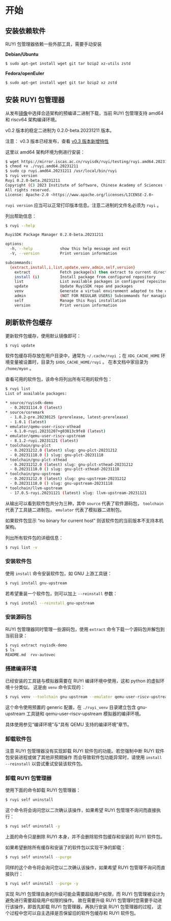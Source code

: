 # 开始

## 安装依赖软件

RUYI 包管理器依赖一些外部工具，需要手动安装

**Debian/Ubuntu**

```bash
$ sudo apt-get install wget git tar bzip2 xz-utils zstd
```

**Fedora/openEuler**

```bash
$ sudo apt-get install wget git tar bzip2 xz zstd
```

## 安装 RUYI 包管理器

从发布[镜像](https://mirror.iscas.ac.cn/ruyisdk/ruyi/testing/)中选择合适架构的预编译二进制下载，当前 RUYI 包管理支持 amd64 和 riscv64 架构编译环境。

v0.2 版本的稳定二进制为 0.2.0-beta.20231211 版本。

注意： v0.3 版本已经发布，查看 [v0.3 版本新增特性](/zh/ruyi/updates/20240116)

这里以 amd64 架构环境为例进行安装：

```bash
$ wget https://mirror.iscas.ac.cn/ruyisdk/ruyi/testing/ruyi.amd64.20231211
$ chmod +x ./ruyi.amd64.20231211
$ sudo cp ruyi.amd64.20231211 /usr/local/bin/ruyi
$ ruyi version
Ruyi 0.2.0-beta.20231211
Copyright (C) 2023 Institute of Software, Chinese Academy of Sciences (ISCAS).
All rights reserved.
License: Apache-2.0 <https://www.apache.org/licenses/LICENSE-2.0>
```

``ruyi version`` 应当可以正常打印版本信息。注意二进制的文件名必须为 ``ruyi`` 。

列出帮助信息：

```bash
$ ruyi --help

RuyiSDK Package Manager 0.2.0-beta.20231211

options:
  -h, --help            show this help message and exit
  -V, --version         Print version information

subcommands:
  {extract,install,i,list,update,venv,admin,self,version}
    extract             Fetch package(s) then extract to current directory
    install (i)         Install package from configured repository
    list                List available packages in configured repository
    update              Update RuyiSDK repo and packages
    venv                Generate a virtual environment adapted to the chosen toolchain and profile
    admin               (NOT FOR REGULAR USERS) Subcommands for managing Ruyi repos
    self                Manage this Ruyi installation
    version             Print version information
```

## 刷新软件包缓存

更新软件包缓存，使用默认镜像即可：

```bash
$ ruyi update
```

软件包缓存将存放在用户目录中，通常为 ``~/.cache/ruyi`` ；在 ``XDG_CACHE_HOME`` 环境变量被设置时，目录为 ``$XDG_CACHE_HOME/ruyi`` 。
在本文档中家目录为 ``/home/myon`` 。

查看可用的软件包，该命令将列出所有可用的软件包：

```bash
$ ruyi list
List of available packages:

* source/ruyisdk-demo
  - 0.20231114.0 (latest)
* source/coremark
  - 1.0.2-pre.20230125 (prerelease, latest-prerelease)
  - 1.0.1 (latest)
* emulator/qemu-user-riscv-xthead
  - 6.1.0-ruyi.20231207+g03813c9fe8 (latest)
* emulator/qemu-user-riscv-upstream
  - 8.1.2-ruyi.20231121 (latest)
* toolchain/gnu-plct
  - 0.20231212.0 (latest) slug: gnu-plct-20231212
  - 0.20231118.0 () slug: gnu-plct-20231118
* toolchain/gnu-plct-xthead
  - 0.20231212.0 (latest) slug: gnu-plct-xthead-20231212
  - 0.20231118.0 () slug: gnu-plct-xthead-20231118
* toolchain/gnu-upstream
  - 0.20231212.0 (latest) slug: gnu-upstream-20231212
  - 0.20231118.0 () slug: gnu-upstream-20231118
* toolchain/llvm-upstream
  - 17.0.5-ruyi.20231121 (latest) slug: llvm-upstream-20231121
```

从输出可以看到软件包共分为三种，其中 ``source`` 代表了软件源码包， ``toolchain`` 代表了工具链二进制包， ``emulator`` 代表了模拟器二进制包。

如果软件包显示 “no binary for current host” 则该软件包的当前版本不支持本机架构。

列出所有软件包的详细信息：

```bash
$ ruyi list -v
```

### 安装软件包

使用 ``install`` 命令安装软件包，如 GNU 上游工具链：

```bash
$ ruyi install gnu-upstream
```

若希望重装一个软件包，则可以加上 ``--reinstall`` 参数：

```bash
$ ruyi install --reinstall gnu-upstream
```

### 安装源码包

RUYI 包管理器同时管理一些源码包，使用 ``extract`` 命令下载一个源码包并解包到当前目录：

```bash
$ ruyi extract ruyisdk-demo
$ ls
README.md  rvv-autovec
```

### 搭建编译环境

已经安装的工具链与模拟器需要在 RUYI 编译环境中使用，这和 python 的虚拟环境十分类似。
这是由 ``venv`` 命令实现的：

```bash
$ ruyi venv --toolchain gnu-upstream --emulator qemu-user-riscv-upstream generic ./ruyi_venv
```

这个命令使用预置的 generic 配置，在 ``./ruyi_venv`` 目录建立包含 gnu-upstream 工具链和
 qemu-user-riscv-upstream 模拟器的编译环境。

具体使用参见“编译环境”与“具有 QEMU 支持的编译环境”章节。

### 卸载软件包

注意 RUYI 包管理器没有实现卸载 RUYI 软件包的功能。若您强制中断 RUYI 软件包安装进程或做了其他非预期操作
而会导致软件包功能异常时，请使用 ``install --reinstall`` 以尝试重试安装该软件包。

### 卸载 RUYI 包管理器

使用下面的命令卸载 RUYI 包管理器：

```bash
$ ruyi self uninstall
```

这个命令将会询问您以二次确认该操作，如果希望 RUYI 包管理不询问而直接执行：

```bash
$ ruyi self uninstall -y
```

上面的命令只是删除 RUYI 本身，并不会删除软件包缓存和安装的 RUYI 软件包。

如果希望删除所有缓存和安装了的软件包以实现干净的卸载：

```bash
$ ruyi self uninstall --purge
```

同样的这个命令将会询问您以二次确认该操作，如果希望 RUYI 包管理不询问而直接执行：

```bash
$ ruyi self uninstall --purge -y
```

实现 RUYI 包管理自身的升级可能会需要超级用户权限，而 RUYI 包管理被设计为避免进行需要超级用户权限的操作。
故在需要升级 RUYI 包管理时您需要手动进行该操作，即首先卸载 RUYI 包管理器，再执行安装 RUYI 包管理器的过程，
这个过程中您可以自主选择是否保留旧的软件包缓存和 RUYI 软件包。
